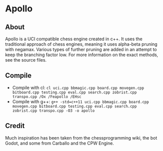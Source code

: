 # Apollo

## About
Apollo is a UCI compatible chess engine created in c++. It uses the traditional approach of chess engines, meaning it uses alpha-beta pruning with negamax. Various types of further pruning are added in an attempt to keep the branching factor low.
For more information on the exact methods, see the source files.

## Compile
  - Compile with cl: `cl uci.cpp bbmagic.cpp board.cpp movegen.cpp bitboard.cpp testing.cpp eval.cpp search.cpp zobrist.cpp transpo.cpp /Ox /Feapollo /EHsc`
  - Compile with g++: `g++ -std=c++11 uci.cpp bbmagic.cpp board.cpp movegen.cpp bitboard.cpp testing.cpp eval.cpp search.cpp zobrist.cpp transpo.cpp -O3 -o apollo`

## Credit
Much inspiration has been taken from the chessprogramming wiki, the bot Godot, and some from Carballo and the CPW Engine.